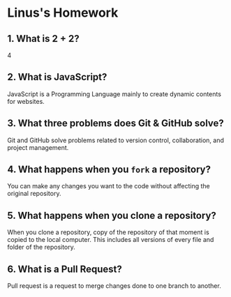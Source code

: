 # Linus's Homework

## 1. What is 2 + 2?

4

## 2. What is JavaScript?

JavaScript is a Programming Language mainly to create dynamic contents for websites.

## 3. What three problems does Git & GitHub solve?

Git and GitHub solve problems related to version control, collaboration, and project management.

## 4. What happens when you `fork` a repository?

You can make any changes you want to the code without affecting the original repository.

## 5. What happens when you clone a repository?

When you clone a repository, copy of the repository of that moment is copied to the local computer. This includes all versions of every file and folder of the repository.

## 6. What is a Pull Request?

Pull request is a request to merge changes done to one branch to another.
